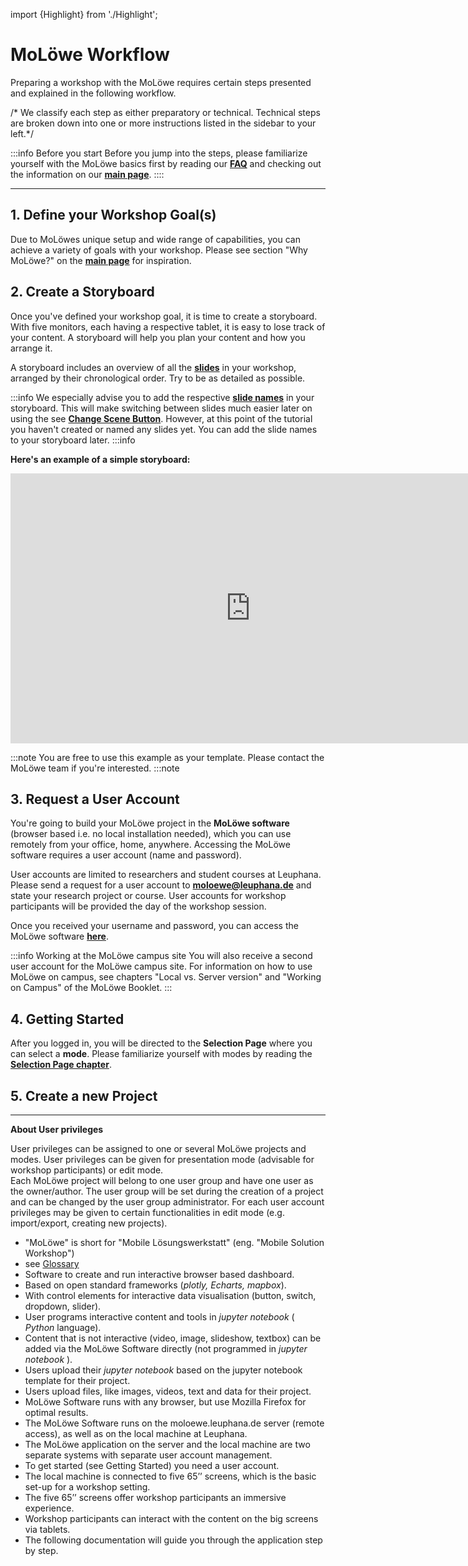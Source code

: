 import {Highlight} from './Highlight';

# MoLöwe Workflow

Preparing a workshop with the MoLöwe requires certain steps presented and explained in the following workflow.

/* We classify each step as either preparatory or technical.
Technical steps are broken down into one or more instructions listed in the sidebar to your left.*/

:::info Before you start
Before you jump into the steps, please familiarize yourself with the MoLöwe basics first by reading our <a href="https://moloewe-leuphana.github.io/faq">**FAQ**</a> 
and checking out the information on our <a href="https://moloewe-leuphana.github.io/">**main page**</a>.
::::

---

## <Highlight> 1. Define your Workshop Goal(s) </Highlight>

Due to MoLöwes unique setup and wide range of capabilities, you can achieve a variety of goals with your workshop.
Please see section "Why MoLöwe?" on the <a href="https://moloewe-leuphana.github.io/">**main page**</a> for
inspiration.
 
## <Highlight> 2. Create a Storyboard </Highlight>

Once you've defined your workshop goal, it is time to create a storyboard.
With five monitors, each having a respective tablet, it is easy to lose track of your content.
A storyboard will help you plan your content and how you arrange it.

A storyboard includes an overview of all the [**slides**](docs/06_glossary.md#slide) in your workshop, 
arranged by their chronological order. Try to be as detailed as possible.

:::info
We especially advise you to add the respective [**slide names**](docs/03-the-interface/05_slides.md#2-editing-slide-details) in your storyboard.
This will make switching between slides much easier later on using the see [**Change Scene Button**](docs/04-moloewe-tools/11_change-scene.md).
However, at this point of the tutorial you haven't created or named any slides yet. You can add the slide names to your
storyboard later.
:::info

**Here's an example of a simple storyboard:**

<iframe width="768" height="432" src="https://miro.com/app/live-embed/uXjVP4f8EE0=/?moveToViewport=-1088,-159,1407,669&embedId=549552744929" frameborder="0" scrolling="no" allowfullscreen></iframe>

:::note
You are free to use this example as your template. Please contact the MoLöwe team if you're interested.
:::note

## <Highlight> 3. Request a User Account </Highlight>

You're going to build your MoLöwe project in the **MoLöwe software** (browser based i.e. no local installation needed),
which you can use remotely from your office, home, anywhere.
Accessing the MoLöwe software requires a user account (name and password).

User accounts are limited to researchers and student courses at Leuphana.
Please send a request for a user account to **moloewe@leuphana.de** and state your research project or course.
User accounts for workshop participants will be provided the day of the workshop session.

Once you received your username and password, you can access the MoLöwe software [**here**](https://moloewe.leuphana.de/login).

:::info Working at the MoLöwe campus site 
You will also receive a second user account for the MoLöwe campus site.
For information on how to use MoLöwe on campus, see chapters "Local vs. Server version" and "Working on Campus" of the MoLöwe Booklet.
:::

## <Highlight> 4. Getting Started </Highlight>

After you logged in, you will be directed to the **Selection Page** where you can select a **mode**.
Please familiarize yourself with modes by reading the [**Selection Page chapter**](docs/02-getting-started/01_selection_page.md).

## <Highlight> 5. Create a new Project </Highlight>

---
**About User privileges**

User privileges can be assigned to one or several MoLöwe projects and modes. User privileges can be given for presentation mode 
(advisable for workshop participants) or edit mode.<br />
Each MoLöwe project will belong to one user group and have one user as the owner/author.
The user group will be set during the creation of a project and can be changed by the user group administrator.
For each user account privileges may be given to certain functionalities in edit mode (e.g. import/export, creating new projects).
- "MoLöwe" is short for "Mobile Lösungswerkstatt" (eng. "Mobile Solution Workshop")
- see [Glossary](06_glossary.md)
- Software to create and run interactive browser based dashboard.
- Based on open standard frameworks (_plotly, Echarts, mapbox_).
- With control elements for interactive data visualisation (button, switch, dropdown, slider).
- User programs interactive content and tools in _jupyter notebook_ ( _Python_ language).
- Content that is not interactive (video, image, slideshow, textbox) can be added via the MoLöwe Software directly (not programmed in  _jupyter notebook_ ).
- Users upload their _jupyter notebook_ based on the jupyter notebook template for their project.
- Users upload files, like images, videos, text and data for their project.
- MoLöwe Software runs with any browser, but use Mozilla Firefox for optimal results.
- The MoLöwe Software runs on the moloewe.leuphana.de server (remote access), as well as on the local machine at Leuphana.
- The MoLöwe application on the server and the local machine are two separate systems with separate user account management.
- To get started (see Getting Started) you need a user account. 
- The local machine is connected to five 65’’ screens, which is the basic set-up for a workshop setting.
- The five 65’’ screens offer workshop participants an immersive experience.
- Workshop participants can interact with the content on the big screens via tablets.
- The following documentation will guide you through the application step by step.